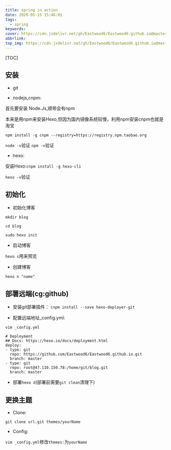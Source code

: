 ```yaml
---
title: spring in action
date: 2020-05-15 15:46:01
tags:
  - spring 
keywords:
cover: https://cdn.jsdelivr.net/gh/Eastwood6/Eastwood6.github.io@master/img/https.jpg
abbrlink:
top_img: https://cdn.jsdelivr.net/gh/Eastwood6/Eastwood6.github.io@master/img/TB10Vh7SpXXXXbZaFXXXXXXXXXX-2880-1080.jpg
---
```


[TOC]

## 安装

- git

- nodejs,cnpm:

首先要安装 Node.Js,顺带会有npm

本来是用npm来安装Hexo,但因为国内镜像系统较慢，利用npm安装cnpm也就是淘宝

`npm install -g cnpm --registry=https://registry.npm.taobao.org`

`node -v`验证	`npm -v`验证

- hexo:

安装Hexo:`cnpm install -g hexo-cli`

`hexo -v`验证

## 初始化



- 初始化博客

`mkdir blog`

`cd blog`

`sudo hexo init`

- 启动博客

`hexo s`用来预览

- 创建博客

`hexo n "name"`



## 部署远端(cg:github)

- 安装git部署插件： `cnpm install --save hexo-deployer-git`

- 配置远端地址_config.yml:

`vim _config.yml`

```
# Deployment
## Docs: https://hexo.io/docs/deployment.html
deploy:
- type: git
  repo: https://github.com/Eastwood6/Eastwood6.github.io.git
  branch: master
- type: git
  repo: root@47.110.150.78:/home/git/blog.git
  branch: master
```

- 部署`hexo d`(部署前需要`git clean`清理下)



## 更换主题

- Clone:

`git clone url.git themes/yourName`

- Config:

`vim _config.yml`修改`themes:`为`yourName`